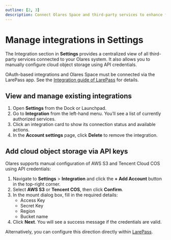 ```yaml
---
outline: [2, 3]
description: Connect Olares Space and third-party services to enhance functionality. Learn how to integrate, authorize, and manage connected services for seamless data synchronization.
---
```


# Manage integrations in Settings

The Integration section in **Settings** provides a centralized view of all third-party services connected to your Olares system. It also allows you to manually configure cloud object storage using API credentials.

OAuth-based integrations and Olares Space must be connected via the LarePass app. See the [Integration guide of LarePass](../../larepass/integrations.md) for details.


## View and manage existing integrations

1. Open **Settings** from the Dock or Launchpad.
2. Go to **Integration** from the left-hand menu. You’ll see a list of currently authorized services. 
3. Click an integration card to show its connection status and available actions.
4. In the **Account settings** page, click **Delete** to remove the integration.

## Add cloud object storage via API keys

Olares supports manual configuration of AWS S3 and Tencent Cloud COS using API credentials:

1. Navigate to **Settings** > **Integration** and click the **+ Add Account** button in the top-right corner.
2. Select **AWS S3** or **Tencent COS**, then click **Confirm**.
3. In the mount dialog box, fill in the required details: 
   - Access Key
   - Secret Key
   - Region
   - Bucket name
4. Click **Next**. You will see a success message if the credentials are valid.

Alternatively, you can configure this direction directly within [LarePass](../../larepass/integrations.md#add-a-cloud-storage-using-api-keys).









